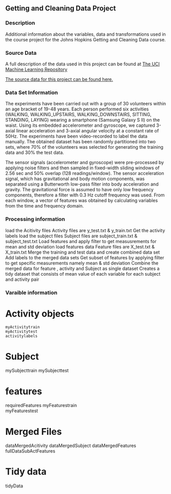 ## Getting and Cleaning Data Project

### Description
Additional information about the variables, data and transformations used in the course project for the Johns Hopkins Getting and Cleaning Data course.

### Source Data
A full description of the data used in this project can be found at [The UCI Machine Learning Repository](http://archive.ics.uci.edu/ml/datasets/HumanActivityRecognition+Using+Smartphones)

[The source data for this project can be found here.](https://d396qusza40orc.cloudfront.net/getdata%2Fprojectfiles%2FUCI%20HAR%20Dataset.zip)

### Data Set Information
The experiments have been carried out with a group of 30 volunteers within an age bracket of 19-48 years. Each person performed six activities (WALKING, WALKING_UPSTAIRS, WALKING_DOWNSTAIRS, SITTING, STANDING, LAYING) wearing a smartphone (Samsung Galaxy S II) on the waist. Using its embedded accelerometer and gyroscope, we captured 3-axial linear acceleration and 3-axial angular velocity at a constant rate of 50Hz. The experiments have been video-recorded to label the data manually. The obtained dataset has been randomly partitioned into two sets, where 70% of the volunteers was selected for generating the training data and 30% the test data. 

The sensor signals (accelerometer and gyroscope) were pre-processed by applying noise filters and then sampled in fixed-width sliding windows of 2.56 sec and 50% overlap (128 readings/window). The sensor acceleration signal, which has gravitational and body motion components, was separated using a Butterworth low-pass filter into body acceleration and gravity. The gravitational force is assumed to have only low frequency components, therefore a filter with 0.3 Hz cutoff frequency was used. From each window, a vector of features was obtained by calculating variables from the time and frequency domain.


### Processing information


load the Acitivity files
Activity files are y_test.txt & y_train.txt
Get the activity labels
load the subject files
Subject files are subject_train.txt & subject_test.txt
Load features and apply filter to get measusrements for mean and std deviation
load features data
Feature files are X_test.txt & X_train.txt 
Merge the training and test data and create combined data set
Add labels to the merged data sets
Get subset of features by applying filter to get specific measurements namely mean & std deviation
Combine the merged  data for feature , activity and Subject as single dataset
Creates a tidy dataset that consists of mean value of each variable for each subject and activity pair

### Varaible information

# Activity objects
    myActivitytrain
    myActivitytest
    activitylabels

#  Subject
   mySubjecttrain
   mySubjecttest

#  features
   requiredFeatures
   myFeaturestrain	
   myFeaturestest

# Merged Files
   dataMergedAcitivity
   dataMergedSubject
   dataMergedFeatures
   fullDataSubActFeatures

# Tidy data
  tidyData

